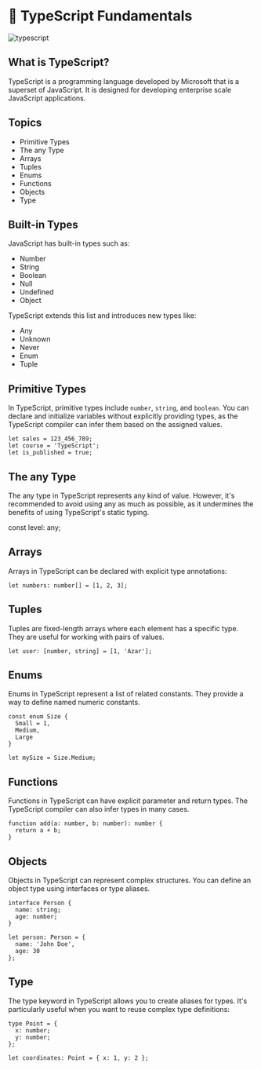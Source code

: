 # 🚀 TypeScript Fundamentals
![typescript](https://github.com/AzarAhmadov/Typescript-Fundamentals/assets/82292818/0a49840d-f8a2-4dbf-a0fc-4afa843da3f7)

## What is TypeScript?

TypeScript is a programming language developed by Microsoft that is a superset of JavaScript. 
It is designed for developing enterprise scale JavaScript applications.

## Topics

- Primitive Types
- The any Type
- Arrays
- Tuples
- Enums
- Functions
- Objects
- Type 

## Built-in Types

JavaScript has built-in types such as:

- Number
- String
- Boolean
- Null
- Undefined
- Object

TypeScript extends this list and introduces new types like:

- Any
- Unknown
- Never
- Enum
- Tuple

## Primitive Types

In TypeScript, primitive types include `number`, `string`, and `boolean`. You can declare and initialize variables without explicitly providing types,
as the TypeScript compiler can infer them based on the assigned values.
```
let sales = 123_456_789;
let course = 'TypeScript';
let is_published = true;
```
## The any Type

The any type in TypeScript represents any kind of value.
However, it's recommended to avoid using any as much as possible, 
as it undermines the benefits of using TypeScript's static typing.

const level: any;

## Arrays

Arrays in TypeScript can be declared with explicit type annotations:
```
let numbers: number[] = [1, 2, 3];
```
## Tuples

Tuples are fixed-length arrays where each element has a specific type. 
They are useful for working with pairs of values.
```
let user: [number, string] = [1, 'Azar'];
```
## Enums

Enums in TypeScript represent a list of related constants. 
They provide a way to define named numeric constants.
```
const enum Size {
  Small = 1,
  Medium,
  Large
}

let mySize = Size.Medium;
```
## Functions

Functions in TypeScript can have explicit parameter and return types. 
The TypeScript compiler can also infer types in many cases.
```
function add(a: number, b: number): number {
  return a + b;
}
```
## Objects 

Objects in TypeScript can represent complex structures. 
You can define an object type using interfaces or type aliases.
```
interface Person {
  name: string;
  age: number;
}

let person: Person = {
  name: 'John Doe',
  age: 30
};
```
## Type

The type keyword in TypeScript allows you to create aliases for types. 
It's particularly useful when you want to reuse complex type definitions:
```
type Point = {
  x: number;
  y: number;
};

let coordinates: Point = { x: 1, y: 2 };
```
